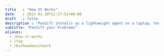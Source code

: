```yaml
---
title   : "How It Works"
date    : 2021-01-20T12:37:52+06:00
draft   : false
description : "PanSift installs as a lightweight agent on a laptop. You then claim it in the web app and can troubleshoot remotely!" 
subtitle: "PanSift your Problems"
aliases:
  - /how-it-works
  - /faq
  - /buthowdoesitwork
---
```


